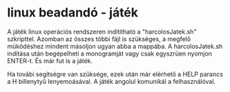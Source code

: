 # linux beadandó - játék

A játék linux operációs rendszeren inditítható a "harcolosJatek.sh" szkripttel.
Azomban az összes többi fájl is szükséges, a megfelő müködéshez mindent másoljon ugyan abba a mappába. 
A harcolosJatek.sh indítása után begépelheti a monogramját vagy csak egyszrüen nyomjon ENTER-t.
És már fut is a játék.

Ha továbi segítségre van szüksége, ezek után már elérhető a HELP parancs a H billenytyű lenyemoásával.
A játék angolul komunikál a felhasználóval.
